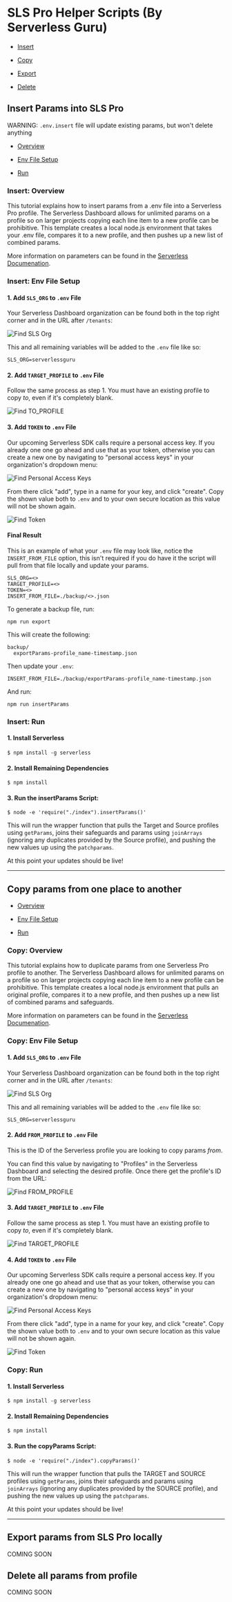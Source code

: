 # SLS Pro Helper Scripts (By Serverless Guru)

* [Insert](#insert-params-into-sls-pro)

* [Copy](#copy-params-from-one-place-to-another)

* [Export](#export-params-from-sls-pro-locally)

* [Delete](#delete-all-params-from-profile)

## Insert Params into SLS Pro

WARNING: `.env.insert` file will update existing params, but won't delete anything

* [Overview](#insert-overview)

* [Env File Setup](#insert-env-file-setup)

* [Run](#insert-run)

### Insert: Overview

This tutorial explains how to insert params from a .env file into a Serverless Pro profile. The Serverless Dashboard allows for unlimited params on a profile so on larger projects copying each line item to a new profile can be prohibitive. This template creates a local node.js environment that takes your .env file, compares it to a new profile, and then pushes up a new list of combined params.

More information on parameters can be found in the [Serverless Documenation](https://serverless.com/framework/docs/dashboard/parameters/). 

### Insert: Env File Setup

#### 1. Add `SLS_ORG` to `.env` File

Your Serverless Dashboard organization can be found both in the top right corner and in the URL after `/tenants`:

![Find SLS Org](./images/slsOrg.png)

This and all remaining variables will be added to the `.env` file like so:

```
SLS_ORG=serverlessguru
```

#### 2. Add `TARGET_PROFILE` to `.env` File

Follow the same process as step 1. You must have an existing profile to copy *to*, even if it's completely blank.

![Find TO_PROFILE](./images/profileIdTo.png)

#### 3. Add `TOKEN` to `.env` File

Our upcoming Serverless SDK calls require a personal access key. If you already one one go ahead and use that as your token, otherwise you can create a new one by navigating to "personal access keys" in your organization's dropdown menu:

![Find Personal Access Keys](./images/tokenMenu.png)

From there click "add", type in a name for your key, and click "create". Copy the shown value both to `.env` and to your own secure location as this value will not be shown again.

![Find Token](./images/newToken.png)

#### Final Result

This is an example of what your `.env` file may look like, notice the `INSERT_FROM_FILE` option, this isn't required if you do have it the script will pull from that file locally and update your params.

```
SLS_ORG=<>
TARGET_PROFILE=<>
TOKEN=<>
INSERT_FROM_FILE=./backup/<>.json
```

To generate a backup file, run:

```
npm run export
```

This will create the following:

```
backup/
  exportParams-profile_name-timestamp.json
```

Then update your `.env`:

```
INSERT_FROM_FILE=./backup/exportParams-profile_name-timestamp.json
```

And run:

```
npm run insertParams
```

### Insert: Run

#### 1. Install Serverless

```
$ npm install -g serverless
```

#### 2. Install Remaining Dependencies
```
$ npm install
```

#### 3. Run the insertParams Script:
```
$ node -e 'require("./index").insertParams()'
```

This will run the wrapper function that pulls the Target and Source profiles using `getParams`, joins their safeguards and params using `joinArrays` (ignoring any duplicates provided by the Source profile), and pushing the new values up using the `patchparams`. 

At this point your updates should be live!

---

## Copy params from one place to another

* [Overview](#copy-overview)

* [Env File Setup](#copy-env-file-setup)

* [Run](#copy-run)

### Copy: Overview

This tutorial explains how to duplicate params from one Serverless Pro profile to another. The Serverless Dashboard allows for unlimited params on a profile so on larger projects copying each line item to a new profile can be prohibitive. This template creates a local node.js environment that pulls an original profile, compares it to a new profile, and then pushes up a new list of combined params and safeguards.

More information on parameters can be found in the [Serverless Documenation](https://serverless.com/framework/docs/dashboard/parameters/). 

### Copy: Env File Setup

#### 1. Add `SLS_ORG` to `.env` File

Your Serverless Dashboard organization can be found both in the top right corner and in the URL after `/tenants`:

![Find SLS Org](./images/slsOrg.png)

This and all remaining variables will be added to the `.env` file like so:

```
SLS_ORG=serverlessguru
```

#### 2. Add `FROM_PROFILE` to `.env` File

This is the ID of the Serverless profile you are looking to copy params *from*.

You can find this value by navigating to "Profiles" in the Serverless Dashboard and selecting the desired profile. Once there get the profile's ID from the URL:

![Find FROM_PROFILE](./images/profileIdFrom.png)

#### 3. Add `TARGET_PROFILE` to `.env` File

Follow the same process as step 1. You must have an existing profile to copy *to*, even if it's completely blank.

![Find TARGET_PROFILE](./images/profileIdTo.png)

#### 4. Add `TOKEN` to `.env` File

Our upcoming Serverless SDK calls require a personal access key. If you already one one go ahead and use that as your token, otherwise you can create a new one by navigating to "personal access keys" in your organization's dropdown menu:

![Find Personal Access Keys](./images/tokenMenu.png)

From there click "add", type in a name for your key, and click "create". Copy the shown value both to `.env` and to your own secure location as this value will not be shown again.

![Find Token](./images/newToken.png)

### Copy: Run

#### 1. Install Serverless

```
$ npm install -g serverless
```

#### 2. Install Remaining Dependencies
```
$ npm install
```

#### 3. Run the copyParams Script:
```
$ node -e 'require("./index").copyParams()'
```

This will run the wrapper function that pulls the TARGET and SOURCE profiles using `getParams`, joins their safeguards and params using `joinArrays` (ignoring any duplicates provided by the SOURCE profile), and pushing the new values up using the `patchparams`.

At this point your updates should be live!


---

## Export params from SLS Pro locally

COMING SOON

## Delete all params from profile

COMING SOON